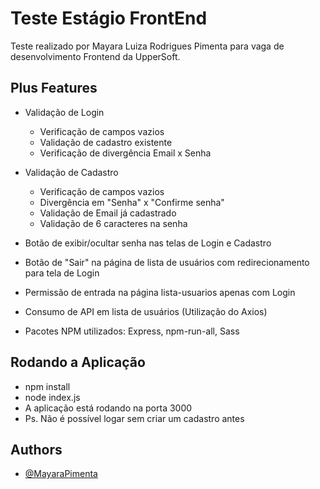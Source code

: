 
# Teste Estágio FrontEnd

Teste realizado por Mayara Luiza Rodrigues Pimenta para vaga de desenvolvimento Frontend da UpperSoft.


## Plus Features

- Validação de Login
    - Verificação de campos vazios
    - Validação de cadastro existente
    - Verificação de divergência Email x Senha

- Validação de Cadastro
    - Verificação de campos vazios
    - Divergência em "Senha" x "Confirme senha"
    - Validação de Email já cadastrado
    - Validação de 6 caracteres na senha 

- Botão de exibir/ocultar senha nas telas de Login e Cadastro

- Botão de "Sair" na página de lista de usuários com redirecionamento para tela de Login

- Permissão de entrada na página lista-usuarios apenas com Login

- Consumo de API em lista de usuários (Utilização do Axios)

- Pacotes NPM utilizados: Express, npm-run-all, Sass


## Rodando a Aplicação
- npm install
- node index.js
- A aplicação está rodando na porta 3000
- Ps. Não é possível logar sem criar um cadastro antes 


## Authors

- [@MayaraPimenta](https://github.com/MayaraPimenta)

  
